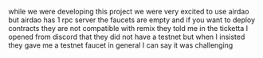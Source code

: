 while we were developing this project we were very excited to use airdao but airdao has 1 rpc server the faucets are empty and if you want to deploy contracts they are not compatible with remix they told me in the ticketta I opened from discord that they did not have a testnet but when I insisted they gave me a testnet faucet in general I can say it was challenging
